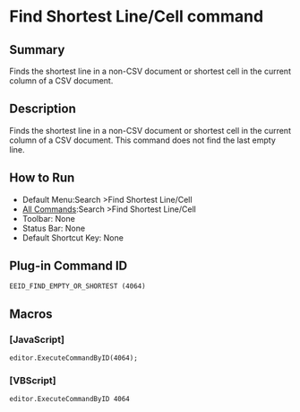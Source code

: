 # Find Shortest Line/Cell command

## Summary

Finds the shortest line in a non-CSV document or shortest cell in the current column of a CSV document.

## Description

Finds the shortest line in a non-CSV document or shortest cell in the current column of a CSV document. This command does not find the last empty line.

## How to Run

- Default Menu:Search \>Find Shortest Line/Cell
- [All Commands](../tools/all_commands):Search
\>Find Shortest Line/Cell
- Toolbar: None
- Status Bar: None
- Default Shortcut Key: None

## Plug-in Command ID

```
EEID_FIND_EMPTY_OR_SHORTEST (4064)```

## Macros

### \[JavaScript\]

```
editor.ExecuteCommandByID(4064);
```

### \[VBScript\]

```
editor.ExecuteCommandByID 4064
```
